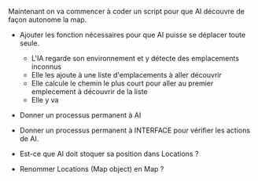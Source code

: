 Maintenant on va commencer à coder un script pour que AI découvre de façon autonome la map.
- Ajouter les fonction nécessaires pour que AI puisse se déplacer toute seule.
    - L'IA regarde son environnement et y détecte des emplacements inconnus
    - Elle les ajoute à une liste d'emplacements à aller découvrir
    - Elle calcule  le chemin le plus court pour aller au premier emplecement à découvrir de la liste
    - Elle y va 

- Donner un processus permanent à AI
- Donner un processus permanent à INTERFACE pour vérifier les actions de AI.
- Est-ce que AI doit stoquer sa position dans Locations ?
- Renommer Locations (Map object) en Map ?